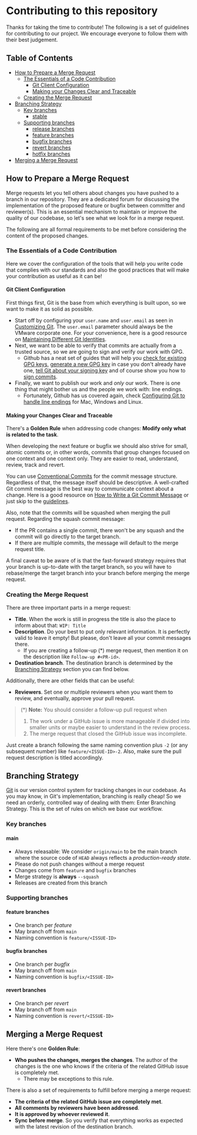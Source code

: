 # Contributing to this repository

Thanks for taking the time to contribute! The following is a set of guidelines for contributing to our project.
We encourage everyone to follow them with their best judgement.

## Table of Contents

* [How to Prepare a Merge Request](#how-to-prepare-a-merge-request)
  * [The Essentials of a Code Contribution](#the-essentials-of-a-code-contribution)
    * [Git Client Configuration](#git-client-configuration)
    * [Making your Changes Clear and Traceable](#making-your-changes-clear-and-traceable)
  * [Creating the Merge Request](#creating-the-merge-request)
* [Branching Strategy](#branching-strategy)
  * [Key branches](#key-branches)
    * [stable](#stable)
  * [Supporting branches](#supporting-branches)
    * [release branches](#release-branches)
    * [feature branches](#feature-branches)
    * [bugfix branches](#bugfix-branches)
    * [revert branches](#revert-branches)
    * [hotfix branches](#hotfix-branches)
* [Merging a Merge Request](#merging-a-merge-request)

## How to Prepare a Merge Request

Merge requests let you tell others about changes you have pushed to a branch in our repository. They are a dedicated forum for discussing the implementation of the proposed feature or bugfix between committer and reviewer(s).
This is an essential mechanism to maintain or improve the quality of our codebase, so let's see what we look for in a merge request.

The following are all formal requirements to be met before considering the content of the proposed changes.

### The Essentials of a Code Contribution

Here we cover the configuration of the tools that will help you write code that complies with our standards and also the good practices that will make your contribution as useful as it can be!

#### Git Client Configuration

First things first, Git is the base from which everything is built upon, so we want to make it as solid as possible.

* Start off by configuring your `user.name` and `user.email` as seen in [Customizing Git](https://git-scm.com/book/en/v2/Customizing-Git-Git-Configuration). The `user.email` parameter should always be the VMware corporate one. For your convenience, here is a good resource on [Maintaining Different Git Identities](https://xam.io/2017/gitconfig/).
* Next, we want to be able to verify that commits are actually from a trusted source, so we are going to sign and verify our work with GPG.
  * Github has a neat set of guides that will help you [check for existing GPG keys](https://docs.github.com/en/articles/checking-for-existing-gpg-keys), [generate a new GPG key](https://docs.github.com/en/articles/generating-a-new-gpg-key) in case you don't already have one, [tell Git about your signing key](https://docs.github.com/en/articles/telling-git-about-your-signing-key) and of course show you how to [sign commits](https://docs.github.com/en/articles/signing-commits).
* Finally, we want to publish our work and *only* our work. There is one thing that might bother us and the people we work with: line endings.
  * Fortunately, Github has us covered again, check [Configuring Git to handle line endings](https://docs.github.com/en/github/using-git/configuring-git-to-handle-line-endings) for Mac, Windows and Linux.

#### Making your Changes Clear and Traceable

There's a **Golden Rule** when addressing code changes: **Modify only what is related to the task**.

When developing the next feature or bugfix we should also strive for small, atomic commits or, in other words, commits that group changes focused on one context and one context only.
They are easier to read, understand, review, track and revert.

You can use [Conventional Commits](https://www.conventionalcommits.org/en/v1.0.0/) for the commit message structure. Regardless of that, the message itself should be descriptive. A well-crafted Git commit message is the best way to communicate context about a change. Here is a good resource on [How to Write a Git Commit Message](https://chris.beams.io/posts/git-commit/) or just skip to the [guidelines](https://chris.beams.io/posts/git-commit/#seven-rules).

Also, note that the commits will be squashed when merging the pull request. Regarding the squash commit message:

* If the PR contains a single commit, there won't be any squash and the commit will go directly to the target branch.
* If there are multiple commits, the message will default to the merge request title.

A final caveat to be aware of is that the fast-forward strategy requires that your branch is up-to-date with the target branch, so you will have to rebase/merge the target branch into your branch before merging the merge request.

### Creating the Merge Request

There are three important parts in a merge request:

* **Title**.
  When the work is still in progress the title is also the place to inform about that: `WIP: Title`
* **Description**. Do your best to put only relevant information. It is perfectly valid to leave it empty! But please, don't leave all your commit messages there.
  * If you are creating a follow-up (*) merge request, then mention it on the description like `Follow-up #<PR-id>`.
* **Destination branch**. The destination branch is determined by the [Branching Strategy](#branching-strategy) section you can find below.

Additionally, there are other fields that can be useful:

* **Reviewers**. Set one or multiple reviewers when you want them to review, and eventually, approve your pull request.

> (*) **Note:** You should consider a follow-up pull request when
>
> 1. The work under a GitHub issue is more manageable if divided into smaller units or maybe easier to understand in the review process.
> 2. The merge request that closed the GitHub issue was incomplete.

Just create a branch following the same naming convention plus `-2` (or any subsequent number) like `feature/<ISSUE-ID>-2`. Also, make sure the pull request description is titled accordingly.

## Branching Strategy

[Git](https://git-scm.com/) is our version control system for tracking changes in our codebase. As you may know, in Git's implementation, branching is really cheap!
So we need an orderly, controlled way of dealing with them: Enter Branching Strategy. This is the set of rules on which we base our workflow.

### Key branches

#### main

* Always releasable: We consider `origin/main` to be the main branch where the source code of `HEAD` always reflects a *production-ready state*.
* Please do not push changes without a merge request
* Changes come from `feature` and `bugfix` branches
* Merge strategy is **always** `--squash`
* Releases are created from this branch

### Supporting branches

#### feature branches

* One branch per *feature*
* May branch off from `main`
* Naming convention is `feature/<ISSUE-ID>`

#### bugfix branches

* One branch per *bugfix*
* May branch off from `main`
* Naming convention is `bugfix/<ISSUE-ID>`

#### revert branches

* One branch per *revert*
* May branch off from `main`
* Naming convention is `revert/<ISSUE-ID>`

## Merging a Merge Request

Here there's one **Golden Rule**:

* **Who pushes the changes, merges the changes**. The author of the changes is the one who knows if the criteria of the related GitHub issue is completely met.
  * There may be exceptions to this rule.

There is also a set of requirements to fulfill before merging a merge request:

* **The criteria of the related GitHub issue are completely met**.
* **All comments by reviewers have been addressed**.
* **It is approved by whoever reviewed it**.
* **Sync before merge**. So you verify that everything works as expected with the latest revision of the destination branch.
